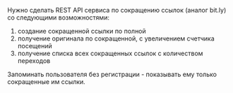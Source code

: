 Нужно сделать REST API сервиса по сокращению ссылок (аналог bit.ly) со следующими возможностями:
1. создание сокращенной ссылки по полной
2. получение оригинала по сокращенной, с увеличением счетчика посещений
3. получение списка всех сокращенных ссылок с количеством переходов

Запоминать пользователя без регистрации - показывать ему только сокращенные им ссылки.
